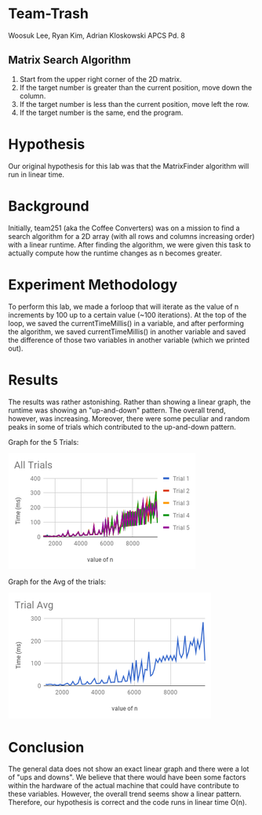 # Team-Trash
Woosuk Lee, Ryan Kim, Adrian Kloskowski
APCS Pd. 8

## Matrix Search Algorithm
1. Start from the upper right corner of the 2D matrix.
2. If the target number is greater than the current position, move down the column.
3. If the target number is less than the current position, move left the row.
4. If the target number is the same, end the program.

# Hypothesis
Our original hypothesis for this lab was that the MatrixFinder algorithm will run in linear time.

# Background
Initially, team251 (aka the Coffee Converters) was on a mission to find a search algorithm for a 2D array (with all rows and columns increasing order) with a linear runtime. After finding the algorithm, we were given this task to actually compute how the runtime changes as n becomes greater.

# Experiment Methodology
To perform this lab, we made a forloop that will iterate as the value of n increments by 100 up to a certain value (~100 iterations). At the top of the loop, we saved the currentTimeMillis() in a variable, and after performing the algorithm, we saved currentTimeMillis() in another variable and saved the difference of those two variables in another variable (which we printed out).

# Results
The results was rather astonishing. Rather than showing a linear graph, the runtime was showing an "up-and-down" pattern. The overall trend, however, was increasing. Moreover, there were some peculiar and random peaks in some of trials which contributed to the up-and-down pattern.

Graph for the 5 Trials:

![](trials.png)

Graph for the Avg of the trials:

![](avg.png)

# Conclusion
The general data does not show an exact linear graph and there were a lot of "ups and downs". We believe that there would have been some factors within the hardware of the actual machine that could have contribute to these variables. However, the overall trend seems show a linear pattern. Therefore, our hypothesis is correct and the code runs in linear time O(n).
